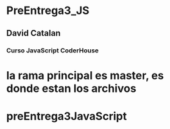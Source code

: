 # PreEntrega3_JS

## David Catalan
### Curso JavaScript CoderHouse

# la rama principal es master, es donde estan los archivos

# preEntrega3JavaScript
